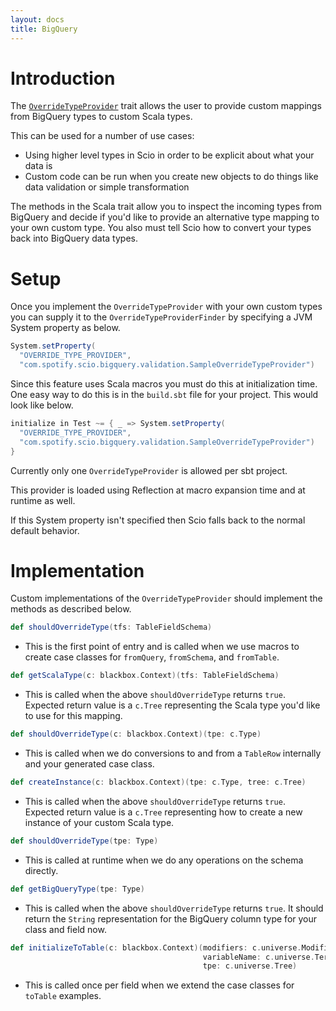 ```yaml
---
layout: docs
title: BigQuery
---
```


# Introduction

The [`OverrideTypeProvider`](https://github.com/spotify/scio/blob/master/scio-bigquery/src/main/scala/com/spotify/scio/bigquery/validation/OverrideTypeProvider.scala) trait allows the user to provide custom mappings from BigQuery types to custom Scala types.

This can be used for a number of use cases:
* Using higher level types in Scio in order to be explicit about what your data is
* Custom code can be run when you create new objects to do things like data validation or simple transformation

The methods in the Scala trait allow you to inspect the incoming types from BigQuery and decide if you'd like to provide an alternative type mapping to your own custom type.  You also must tell Scio how to convert your types back into BigQuery data types.

# Setup

Once you implement the `OverrideTypeProvider` with your own custom types you can supply it to the `OverrideTypeProviderFinder` by specifying a JVM System property as below.

```scala
System.setProperty(
  "OVERRIDE_TYPE_PROVIDER",
  "com.spotify.scio.bigquery.validation.SampleOverrideTypeProvider")
```

Since this feature uses Scala macros you must do this at initialization time.  One easy way to do this is in the `build.sbt` file for your project.  This would look like below.

```scala
initialize in Test ~= { _ => System.setProperty(
  "OVERRIDE_TYPE_PROVIDER",
  "com.spotify.scio.bigquery.validation.SampleOverrideTypeProvider")
}
```

Currently only one `OverrideTypeProvider` is allowed per sbt project.

This provider is loaded using Reflection at macro expansion time and at runtime as well.

If this System property isn't specified then Scio falls back to the normal default behavior.

# Implementation

Custom implementations of the `OverrideTypeProvider` should implement the methods as described below.

```scala
def shouldOverrideType(tfs: TableFieldSchema)
```
- This is the first point of entry and is called when we use macros to create case classes for `fromQuery`, `fromSchema`, and `fromTable`.

```scala
def getScalaType(c: blackbox.Context)(tfs: TableFieldSchema)
```
- This is called when the above `shouldOverrideType` returns `true`.  Expected return value is a `c.Tree` representing the Scala type you'd like to use for this mapping.

```scala
def shouldOverrideType(c: blackbox.Context)(tpe: c.Type)
```
- This is called when we do conversions to and from a `TableRow` internally and your generated case class.

```scala
def createInstance(c: blackbox.Context)(tpe: c.Type, tree: c.Tree)
```
- This is called when the above `shouldOverrideType` returns `true`.  Expected return value is a `c.Tree` representing how to create a new instance of your custom Scala type.

```scala
def shouldOverrideType(tpe: Type)
```
- This is called at runtime when we do any operations on the schema directly.

```scala
def getBigQueryType(tpe: Type)
```
- This is called when the above `shouldOverrideType` returns `true`.  It should return the `String` representation for the BigQuery column type for your class and field now.

```scala
def initializeToTable(c: blackbox.Context)(modifiers: c.universe.Modifiers,
                                           variableName: c.universe.TermName,
                                           tpe: c.universe.Tree)
```
- This is called once per field when we extend the case classes for `toTable` examples.